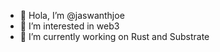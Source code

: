 - 👋 Hola, I’m @jaswanthjoe
- 👀 I’m interested in web3
- 🌱 I’m currently working on Rust and Substrate 

<!---
jaswanthjoe/jaswanthjoe is a ✨ special ✨ repository because its `README.md` (this file) appears on your GitHub profile.
You can click the Preview link to take a look at your changes.
--->
